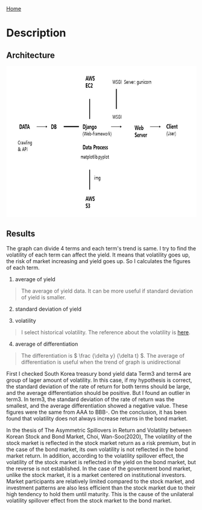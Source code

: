 <a href="../README.md">Home</a>
# Description

## Architecture
<img src="src/ServerArchitecture.JPG" style="width:600px; height:400px">

## Results
The graph can divide 4 terms and each term's trend is same.
I try to find the volatility of each term can affect the yield.
It means that volatility goes up, the risk of market increasing and yield goes up.
So I calculates the figures of each term.

1. average of yield
> The average of yield data. 
> It can be more useful if standard deviation of yield is smaller.  
2. standard deviation of yield

3. volatility
> I select historical volatility.
> The reference about the volatility is [here](https://www.investopedia.com/terms/v/volatility.asp).
4. average of differentiation
> The differentiation is 
$ \frac {\delta y} {\delta t} $.
> The average of differentiation is useful when the trend of graph is unidirectional

First I checked South Korea treasury bond yield data
Term3 and term4 are group of lager amount of volatility.
In this case, if my hypothesis is correct, the standard deviation of the rate of return for both terms should be large, 
and the average differentiation should be positive.
But I found an outlier in term3. In term3, the standard deviation of the rate of return was the smallest, 
and the average differentiation showed a negative value.
These figures were the same from AAA to BBB-.
On the conclusion, it has been found that volatility does not always increase returns in the bond market.

In the thesis of The Asymmetric Spillovers in Return and Volatility between Korean Stock and Bond Market, Choi, Wan-Soo(2020),
The volatility of the stock market is reflected in the stock market return as a risk premium, but in the case of the bond market,
its own volatility is not reflected in the bond market return.
In addition, according to the volatility spillover effect, 
the volatility of the stock market is reflected in the yield on the bond market, but the reverse is not established.
In the case of the government bond market, unlike the stock market, it is a market centered on institutional investors.
Market participants are relatively limited compared to the stock market, 
and investment patterns are also less efficient than the stock market due to their high tendency to hold them until maturity.
This is the cause of the unilateral volatility spillover effect from the stock market to the bond market.
